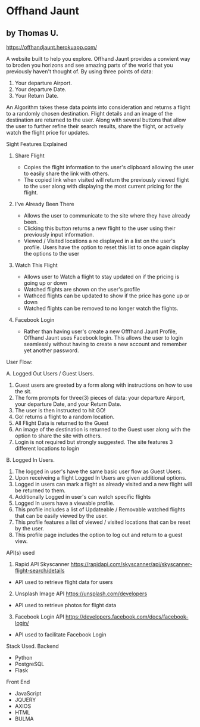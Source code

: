 # Offhand Jaunt

## by Thomas U.

https://offhandjaunt.herokuapp.com/

A website built to help you explore. Offhand Jaunt provides a convient way to broden you horizons and see amazing parts of the world that you previously haven't thought of.
By using three points of data:

1. Your departure Airport.
2. Your departure Date.
3. Your Return Date.

An Algorithm takes these data points into consideration and returns a flight to a randomly chosen destination. Flight details and an image of the destination are returned to the user. Along with several buttons that allow the user to further refine their search results, share the flight, or actively watch the flight price for updates.

Sight Features Explained

1. Share Flight

   - Copies the flight information to the user's clipboard allowing the user to easily share the link with others.
   - The copied link when visited will return the previously viewed flight to the user along with displaying the most current pricing for the flight.

2. I've Already Been There

   - Allows the user to communicate to the site where they have already been.
   - Clicking this button returns a new flight to the user using their previously input information.
   - Viewed / Visited locations a re displayed in a list on the user's profile. Users have the option to reset this list to once again display the options to the user

3. Watch This Flight

   - Allows user to Watch a flight to stay updated on if the pricing is going up or down
   - Watched flights are shown on the user's profile
   - Wathced flights can be updated to show if the price has gone up or down
   - Watched flights can be removed to no longer watch the flights.

4. Facebook Login

   - Rather than having user's create a new Offfhand Jaunt Profile, Offhand Jaunt uses Facebook login. This allows the user to login seamlessly without having to create a new account and remember yet another password.

User Flow:

A. Logged Out Users / Guest Users.

1. Guest users are greeted by a form along with instructions on how to use the sit.
2. The form prompts for three(3) pieces of data: your departure Airport, your departure Date, and your Return Date.
3. The user is then instructed to hit GO!
4. Go! returns a flight to a random location.
5. All Flight Data is returned to the Guest
6. An image of the destination is returned to the Guest user along with the option to share the site with others.
7. Login is not required but strongly suggested. The site features 3 different locations to login

B. Logged In Users.

1.  The logged in user's have the same basic user flow as Guest Users.
2.  Upon receiveing a flight Logged In Users are given additional options.
3.  Logged in users can mark a flight as already visited and a new flight will be returned to them.
4.  Additionally Logged in user's can watch specific flights
5.  Logged In users have a viewable profile.
6.  This profile includes a list of Updateable / Removable watched flights that can be easily viewed by the user.
7.  This profile features a list of viewed / visited locations that can be reset by the user.
8.  This profile page includes the option to log out and return to a guest view.

API(s) used

1. Rapid API Skyscanner https://rapidapi.com/skyscanner/api/skyscanner-flight-search/details

- API used to retrieve flight data for users

2. Unsplash Image API https://unsplash.com/developers

- API used to retrieve photos for flight data

3. Facebook Login API https://developers.facebook.com/docs/facebook-login/

- API used to facilitate Facebook Login

Stack Used.
Backend

- Python
- PostgreSQL
- Flask

Front End

- JavaScript
- JQUERY
- AXIOS
- HTML
- BULMA
